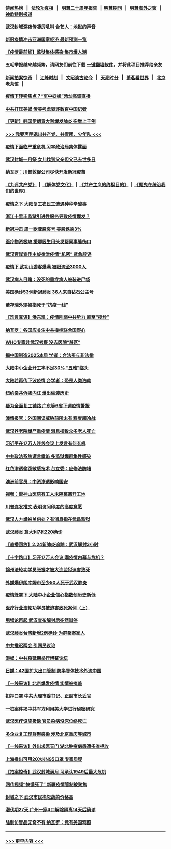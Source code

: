 #### [禁闻热榜](热点新闻.md?=0)  &nbsp;&nbsp;|&nbsp;&nbsp; [法轮功真相](https://github.com/gfw-breaker/truth/blob/master/README.md?=0) &nbsp;&nbsp;|&nbsp;&nbsp; [明慧二十周年报告](https://github.com/gfw-breaker/mh-reports/blob/master/README.md?=0) &nbsp;&nbsp;|&nbsp;&nbsp;[明慧期刊](https://github.com/gfw-breaker/mh-qikan) &nbsp;&nbsp;|&nbsp;&nbsp; [明慧海外之窗](https://github.com/gfw-breaker/mh-news/blob/master/README.md?=0) &nbsp;&nbsp;|&nbsp;&nbsp; [神韵特别报道](https://github.com/gfw-breaker/mh-news/blob/master/shenyun.md?=0)
#### [武汉封城深夜传凄厉吼叫 台艺人：地狱的声音](../pages/nsc413/n11893329.md?t=02251102) 
#### [新冠疫情冲击亚洲国家经济 最新预测一览](../pages/nsc413/n11893339.md?t=02251102) 
#### [【疫情最前线】监狱集体感染 集市爆人潮](../pages/nsc413/n11893181.md?t=02251102) 
#### 五毛举报越来越频繁，请网友们前往下载 [一键翻墙软件](https://github.com/gfw-breaker/ssr-accounts)，并将此项目推荐给亲友
#### [新闻拍案惊奇](https://github.com/gfw-breaker/banned-news/blob/master/pages/link4.md) &nbsp;&nbsp;|&nbsp;&nbsp; [江峰时刻](https://github.com/gfw-breaker/banned-news/blob/master/pages/link4.md) &nbsp;&nbsp;|&nbsp;&nbsp; [文昭谈古论今](https://github.com/gfw-breaker/banned-news/blob/master/pages/link4.md) &nbsp;&nbsp;|&nbsp;&nbsp; [天亮时分](https://github.com/gfw-breaker/banned-news/blob/master/pages/link4.md) &nbsp;&nbsp;|&nbsp;&nbsp; [萧茗看世界](https://github.com/gfw-breaker/banned-news/blob/master/pages/link4.md) &nbsp;&nbsp;|&nbsp;&nbsp; [北京老茶馆](https://github.com/gfw-breaker/banned-news/blob/master/pages/link4.md) &nbsp;&nbsp;|&nbsp;&nbsp; 
#### [疫情下转移焦点？“军中妖姬”汤灿高调直播](../pages/nsc413/n11893023.md?t=02251102) 
#### [中共打压美媒 传美考虑驱逐数百中国记者](../pages/nsc413/n11893178.md?t=02251102) 
#### [【更新】韩国伊朗意大利爆发肺炎 突增上千例](../pages/nsc413/n11890652.md?t=02251102) 
#### [>>> 我要声明退出共产党、共青团、少年队 <<<](https://github.com/begood0513/goodnews/blob/master/quit/letter.md) 
#### [疫情下面临严重危机  习率政治局集体露面](../pages/nsc413/n11893305.md?t=02251102) 
#### [武汉封城一月祭 女儿找到父亲但父已去世多日](../pages/nsc413/n11893232.md?t=02251102) 
#### [纳瓦罗：川普敦促公司尽快开发新冠疫苗](../pages/nsc413/n11893211.md?t=02251102) 
#### [《九评共产党》](https://github.com/begood0513/9ping.md/blob/master/README.md) &nbsp;|&nbsp; [《解体党文化》](../../../../jtdwh.md/blob/master/README.md)  &nbsp;|&nbsp; [《共产主义的终极目的》](../../../../gczydzjmd.md/blob/master/README.md) &nbsp;|&nbsp; [《魔鬼在统治我们的世界》](../../../../mgztzwmdsj.md/blob/master/README.md) 
#### [疫情之下 大陆复工农民工遭遇种种辛酸事](../pages/nsc413/n11893150.md?t=02251102) 
#### [浙江十里丰监狱引进性服务导致疫情爆发？](../pages/nsc413/n11892816.md?t=02251102) 
#### [新冠冲击 周一欧亚股哀号 美股跌逾3%](../pages/nsc413/n11892648.md?t=02251102) 
#### [医疗物资极缺 援鄂医生用头发帮同事缝伤口](../pages/nsc413/n11893161.md?t=02251102) 
#### [武汉官媒宣传主旋律泄疫情“机密” 紧急辟谣](../pages/nsc413/n11893026.md?t=02251102) 
#### [疫情下 武功山游客爆满 被限流至3000人](../pages/nsc413/n11892959.md?t=02251102) 
#### [武汉病人目睹：没死的重症病人被装进尸袋](../pages/nsc413/n11892728.md?t=02251102) 
#### [美国确诊53例新冠肺炎 36人来自钻石公主号](../pages/nsc413/n11892877.md?t=02251102) 
#### [董存瑞外甥被指死于“抗疫一线”](../pages/nsc413/n11892559.md?t=02251102) 
#### [【珍言真语】潘东凯：疫情削弱中共势力 直至“揽炒”](../pages/nsc413/n11892866.md?t=02251102) 
#### [纳瓦罗：各国应关注中共操控联合国野心](../pages/nsc413/n11892856.md?t=02251102) 
#### [WHO专家赴武汉考察 没去医院“脏区”](../pages/nsc413/n11892736.md?t=02251102) 
#### [揭中国制造2025本质 学者：合法买与非法偷](../pages/nsc413/n11892146.md?t=02251102) 
#### [大陆中小企业开工率不足30% “五难”临头](../pages/nsc413/n11892702.md?t=02251102) 
#### [大陆若再传下波疫情 台学者：恐是人类浩劫](../pages/nsc413/n11892202.md?t=02251102) 
#### [纽约亲共侨团内讧 爆出偷渡历史](../pages/nsc413/n11891235.md?t=02251102) 
#### [疑为全面复工铺路 广东等6省下调疫情警报](../pages/nsc413/n11892716.md?t=02251102) 
#### [澳情报官：外国间谍威胁前所未有 程度超冷战](../pages/nsc413/n11892672.md?t=02251102) 
#### [武汉养老院爆严重疫情 消息指致众多老人死亡](../pages/nsc413/n11892451.md?t=02251102) 
#### [习近平在17万人连线会议上发言有何玄机](../pages/nsc413/n11892603.md?t=02251102) 
#### [中共政法系统谎言露馅 多监狱爆群集性感染](../pages/nsc413/n11890720.md?t=02251102) 
#### [红色渗透偷窃敏感技术 台立委：应修法防堵](../pages/nsc413/n11892337.md?t=02251102) 
#### [澳洲前官员：中资渗透影响国安](../pages/nsc413/n11892279.md?t=02251102) 
#### [视频：雷神山医院有工人未隔离离开工地](../pages/nsc413/n11892113.md?t=02251102) 
#### [川普连发推文 表明访问印度的高度意愿](../pages/nsc413/n11891927.md?t=02251102) 
#### [武汉人方斌被关何处？有消息指在武昌监狱](../pages/nsc413/n11891753.md?t=02251102) 
#### [武汉肺炎 意大利7死220确诊](../pages/nsc413/n11892166.md?t=02251102) 
#### [【直播回放】2.24新肺炎追踪：武汉解封3小时](../pages/nsc413/n11892242.md?t=02251102) 
#### [【十字路口】习开17万人会议 曝疫情内幕与危机？](../pages/nsc413/n11890795.md?t=02251102) 
#### [锦州法轮功学员张振才被大连监狱迫害致死](../pages/nsc413/n11892086.md?t=02251102) 
#### [外媒爆伊朗库姆市至少50人死于武汉肺炎](../pages/nsc413/n11891996.md?t=02251102) 
#### [疫情笼罩下 大陆中小企业信心指数创历史新低](../pages/nsc413/n11892057.md?t=02251102) 
#### [医疗行业法轮功学员被迫害致死案例（上）](../pages/nsc413/n11883051.md?t=02251102) 
#### [甩锅论再起 武汉宣布解封后突然叫停](../pages/nsc413/n11891989.md?t=02251102) 
#### [武汉肺炎台湾新增2例确诊 为群聚案家人](../pages/nsc413/n11891893.md?t=02251102) 
#### [中共推迟两会 引网民议论](../pages/nsc413/n11891891.md?t=02251102) 
#### [港媒：中共将延期举行博鳌论坛](../pages/nsc413/n11891175.md?t=02251102) 
#### [日媒：42国扩大出口管制 防半导体技术外流中国](../pages/nsc413/n11891730.md?t=02251102) 
#### [【一线采访】北京爆发疫情 实情被掩盖](../pages/nsc413/n11891627.md?t=02251102) 
#### [扣押口罩 中共大理市委书记、正副市长丢官](../pages/nsc413/n11891329.md?t=02251102) 
#### [一桩案件揭中共军方利用美大学进行秘密研究](../pages/nsc413/n11891206.md?t=02251102) 
#### [武汉医疗设施极缺 官员染病没床位终死亡](../pages/nsc413/n11891083.md?t=02251102) 
#### [多企业复工现群聚感染 涉及北京重庆等城市](../pages/nsc413/n11891050.md?t=02251102) 
#### [【一线采访】外出求医无门 湖北肿瘤病患遭多省拒收](../pages/nsc413/n11891119.md?t=02251102) 
#### [上海推出可用20次KN95口罩 专家质疑](../pages/nsc413/n11891298.md?t=02251102) 
#### [【拍案惊奇】武汉封城满月 习承认1949后最大危机](../pages/nsc413/n11890587.md?t=02251102) 
#### [网传视频“快饿死了” 新疆疫情管制被聚焦](../pages/nsc413/n11890716.md?t=02251102) 
#### [封城之下 武汉市民抱怨蔬菜价格高](../pages/nsc413/n11890584.md?t=02251102) 
#### [潜伏期27天 广州一家4口解除隔离14天后确诊](../pages/nsc413/n11891015.md?t=02251102) 
#### [陆制仿冒品无奇不有 纳瓦罗：竟有美国驾照](../pages/nsc413/n11890953.md?t=02251102) 

----
#### [ >>> 更早内容 <<< ](../indexes/nsc413-earlier.md)

